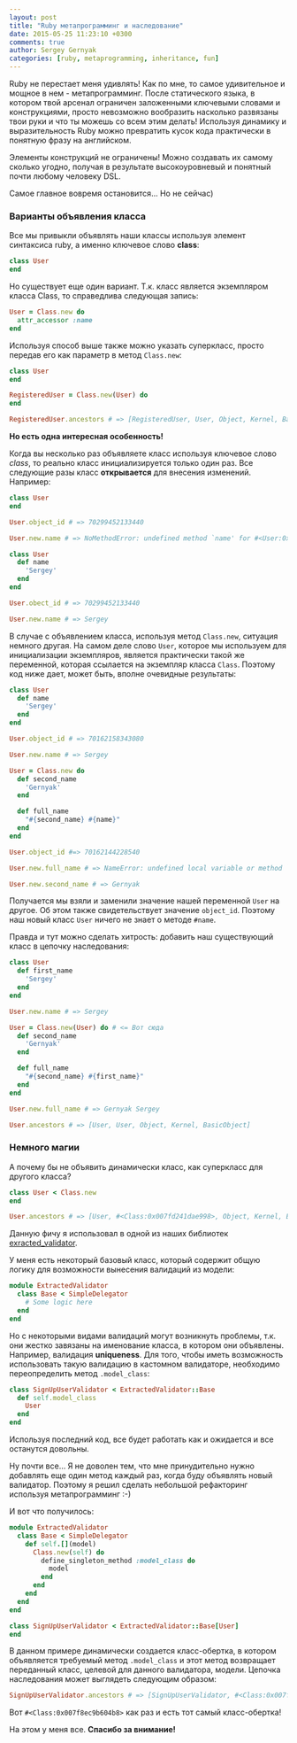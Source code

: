 ```yaml
---
layout: post
title: "Ruby метапрограмминг и наследование"
date: 2015-05-25 11:23:10 +0300
comments: true
author: Sergey Gernyak
categories: [ruby, metaprogramming, inheritance, fun]
---
```


Ruby не перестает меня удивлять! Как по мне, то самое удивительное и
мощное в нем - метапрограмминг. После статического языка, в котором твой
арсенал ограничен заложенными ключевыми словами и конструкциями, просто
невозможно вообразить насколько развязаны твои руки и что ты можешь со
всем этим делать! Используя динамику и выразительность Ruby можно
превратить кусок кода практически в понятную фразу на английском.

Элементы конструкций не ограничены! Можно создавать их самому сколько
угодно, получая в результате высокоуровневый и понятный почти любому
человеку DSL.

Самое главное вовремя остановится... Но не сейчас)

### Варианты объявления класса

Все мы привыкли объявлять наши классы используя элемент синтаксиса ruby,
а именно ключевое слово __class__:

``` ruby
class User
end
```

Но существует еще один вариант. Т.к. класс является экземпляром класса
Class, то справедлива следующая запись:

```ruby
User = Class.new do
  attr_accessor :name
end
```

Используя способ выше также можно указать суперкласс, просто передав его
как параметр в метод `Class.new`:

```ruby
class User
end

RegisteredUser = Class.new(User) do
end

RegisteredUser.ancestors # => [RegisteredUser, User, Object, Kernel, BasicObject]
```

__Но есть одна интересная особенность!__

Когда вы несколько раз объявляете класс используя ключевое слово _class_, то реально
класс инициализируется только один раз. Все следующие разы класс
__открывается__ для внесения изменений. Например:

```ruby
class User
end

User.object_id # => 70299452133440

User.new.name # => NoMethodError: undefined method `name' for #<User:0x007fd35b40a930>

class User
  def name
    'Sergey'
  end
end

User.obect_id # => 70299452133440

User.new.name # => Sergey
```

В случае с объявлением класса, используя метод `Class.new`, ситуация
немного другая. На самом деле слово `User`, которое мы используем для
инициализации экземпляров, является практически такой же переменной,
которая ссылается на экземпляр класса `Class`. Поэтому код ниже дает,
может быть, вполне очевидные результаты:

```ruby
class User
  def name
    'Sergey'
  end
end

User.object_id # => 70162158343080

User.new.name # => Sergey

User = Class.new do
  def second_name
    'Gernyak'
  end

  def full_name
    "#{second_name} #{name}"
  end
end

User.object_id #=> 70162144228540

User.new.full_name # => NameError: undefined local variable or method `name' for #<User:0x007fdb3b028b18>

User.new.second_name # => Gernyak
```

Получается мы взяли и заменили значение нашей переменной `User` на
другое. Об этом также свидетельствует значение `object_id`. Поэтому наш
новый класс `User` ничего не знает о методе `#name`.

Правда и тут можно сделать хитрость: добавить наш существующий класс в
цепочку наследования:

```ruby
class User
  def first_name
    'Sergey'
  end
end

User.new.name # => Sergey

User = Class.new(User) do # <= Вот сюда
  def second_name
    'Gernyak'
  end

  def full_name
    "#{second_name} #{first_name}"
  end
end

User.new.full_name # => Gernyak Sergey

User.ancestors # => [User, User, Object, Kernel, BasicObject]
```

### Немного магии

А почему бы не объявить динамически класс, как суперкласс для другого
класса?

```ruby
class User < Class.new
end

User.ancestors # => [User, #<Class:0x007fd241dae998>, Object, Kernel, BasicObject]
```

Данную фичу я использовал в одной из наших библиотек [exracted_validator](https://github.com/alterego-labs/extracted_validator).

У меня есть некоторый базовый класс, который содержит общую логику для
возможности вынесения валидаций из модели:

```ruby
module ExtractedValidator
  class Base < SimpleDelegator
    # Some logic here
  end
end
```

Но с некоторыми видами валидаций могут возникнуть проблемы, т.к. они
жестко завязаны на именование класса, в котором они объявлены. Например,
валидация __uniqueness__. Для того, чтобы иметь возможность использовать
такую валидацию в кастомном валидаторе, необходимо переопределить метод
`.model_class`:

```ruby
class SignUpUserValidator < ExtractedValidator::Base
  def self.model_class
    User
  end
end
```

Используя последний код, все будет работать как и ожидается и все
останутся довольны.

Ну почти все... Я не доволен тем, что мне принудительно нужно добавлять
еще один метод каждый раз, когда буду объявлять новый валидатор. Поэтому
я решил сделать небольшой рефакторинг используя метапрограмминг :-)

И вот что получилось:

```ruby
module ExtractedValidator
  class Base < SimpleDelegator
    def self.[](model)
      Class.new(self) do
        define_singleton_method :model_class do
          model
        end
      end
    end
  end
end

class SignUpUserValidator < ExtractedValidator::Base[User]
end
```

В данном примере динамически создается класс-обертка, в котором
объявляется требуемый метод `.model_class` и этот метод возвращает
переданный класс, целевой для данного валидатора, модели. Цепочка
наследования может выглядеть следующим образом:

```ruby
SignUpUserValidator.ancestors # => [SignUpUserValidator, #<Class:0x007f8ec9b604b8>, ExtractedValidator::Base, SimpleDelegator, Delegator, #<Module:0x007f8ec9c1a138>, BasicObject]
```

Вот `#<Class:0x007f8ec9b604b8>` как раз и есть тот самый класс-обертка!


На этом у меня все. __Спасибо за внимание!__
